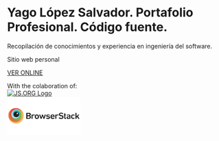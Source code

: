 # Yago López Salvador. Portafolio Profesional. Código fuente.

Recopilación de conocimientos y experiencia en ingeniería del software.

Sitio web personal

<a href="https://yagolopez.github.io" target="_blank">VER ONLINE</a>

<div>With the colaboration of: </div>
<div><a href="https://js.org" target="_blank" title="JS.ORG | JavaScript Community">
<img src="https://logo.js.org/dark_horz.png" width="102" alt="JS.ORG Logo"/></a></div>
<div><a href="https://www.browserstack.com/" target="_blank"><img src="browserstack-logo.png" height="90px"/></a></div>

